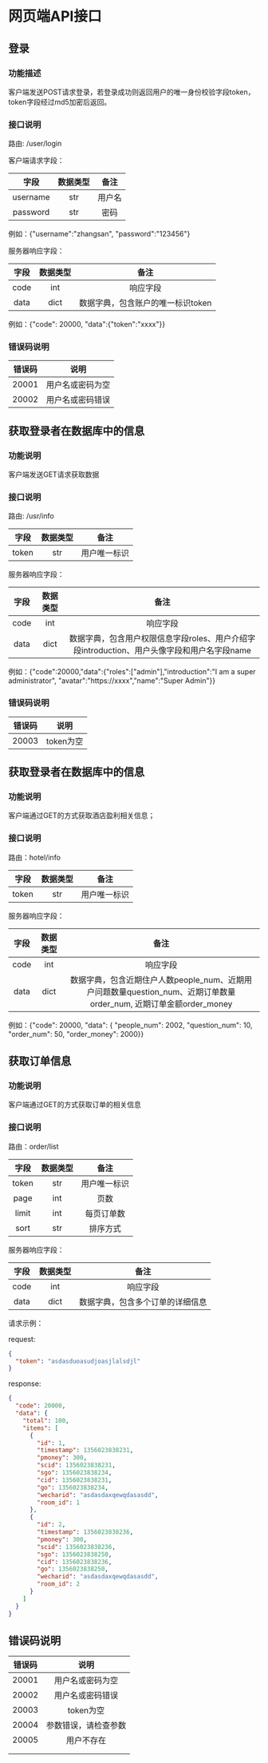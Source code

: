# 网页端API接口

## 登录

### 功能描述

客户端发送POST请求登录，若登录成功则返回用户的唯一身份校验字段token，token字段经过md5加密后返回。

### 接口说明

路由:  /user/login

客户端请求字段：

|   字段   | 数据类型 |  备注  |
| :------: | :------: | :----: |
| username |   str    | 用户名 |
| password |   str    |  密码  |

例如：{"username":"zhangsan", "password":"123456"}

服务器响应字段：

| 字段 | 数据类型 |               备注                |
| :--: | :------: | :-------------------------------: |
| code |   int    |             响应字段              |
| data |   dict   | 数据字典，包含账户的唯一标识token |

例如：{"code": 20000, "data":{"token":"xxxx"}}

### 错误码说明

| 错误码 |       说明       |
| :----: | :--------------: |
| 20001  | 用户名或密码为空 |
| 20002  | 用户名或密码错误 |

## 获取登录者在数据库中的信息

### 功能说明

客户端发送GET请求获取数据

### 接口说明 

路由: /usr/info

| 字段  | 数据类型 |     备注     |
| :---: | :------: | :----------: |
| token |   str    | 用户唯一标识 |

服务器响应字段：

| 字段 | 数据类型 |                             备注                             |
| :--: | :------: | :----------------------------------------------------------: |
| code |   int    |                           响应字段                           |
| data |   dict   | 数据字典，包含用户权限信息字段roles、用户介绍字段introduction、用户头像字段和用户名字段name |

例如：{"code":20000,"data":{"roles":["admin"],"introduction":"I am a super administrator", "avatar":"https://xxxx","name":"Super Admin"}}

### 错误码说明

| 错误码 |   说明    |
| :----: | :-------: |
| 20003  | token为空 |

## 获取登录者在数据库中的信息

### 功能说明

客户端通过GET的方式获取酒店盈利相关信息；

### 接口说明

路由：hotel/info

| 字段  | 数据类型 |     备注     |
| :---: | :------: | :----------: |
| token |   str    | 用户唯一标识 |

服务器响应字段：

| 字段 | 数据类型 |                             备注                             |
| :--: | :------: | :----------------------------------------------------------: |
| code |   int    |                           响应字段                           |
| data |   dict   | 数据字典，包含近期住户人数people_num、近期用户问题数量question_num、近期订单数量order_num, 近期订单金额order_money |

例如：{"code": 20000,  "data": { "people_num": 2002, "question_num": 10, "order_num": 50, "order_money": 2000}}

## 获取订单信息

### 功能说明

客户端通过GET的方式获取订单的相关信息

### 接口说明

路由：order/list

| 字段  | 数据类型 |     备注     |
| :---: | :------: | :----------: |
| token |   str    | 用户唯一标识 |
| page  |   int    |     页数     |
| limit |   int    |  每页订单数  |
| sort  |   str    |   排序方式   |

服务器响应字段：

| 字段 | 数据类型 |               备注               |
| :--: | :------: | :------------------------------: |
| code |   int    |             响应字段             |
| data |   dict   | 数据字典，包含多个订单的详细信息 |

请求示例：

request:

```json
{
  "token": "asdasduoasudjoasjlalsdjl"
}
```

response:

```json
{
  "code": 20000,
  "data": {
    "total": 100,
    "items": [
      {
        "id": 1,
        "timestamp": 1356023838231,
        "pmoney": 300,
        "scid": 1356023838231,
        "sgo": 1356023838234,
        "cid": 1356023838231,
        "go": 1356023838234,
        "wecharid": "asdasdaxqewqdasasdd",
        "room_id": 1
      },
      {
        "id": 2,
        "timestamp": 1356023838236,
        "pmoney": 300,
        "scid": 1356023838236,
        "sgo": 1356023838250,
        "cid": 1356023838236,
        "go": 1356023838250,
        "wecharid": "asdasdaxqewqdasasdd",
        "room_id": 2
      }
    ]
  }
}
```





## 错误码说明

| 错误码 |         说明         |
| :----: | :------------------: |
| 20001  |   用户名或密码为空   |
| 20002  |   用户名或密码错误   |
| 20003  |      token为空       |
| 20004  | 参数错误，请检查参数 |
| 20005  |      用户不存在      |
|        |                      |
|        |                      |

































